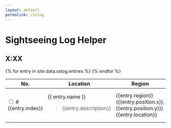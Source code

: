 ```yaml
---
layout: default
permalink: /sslog
---
```


<div class="container">
    <h1 class="title is-3 has-text-centered">Sightseeing Log Helper</h1>
    <h2 class="subtitle is-2 has-text-centered" id="current-time">X:XX</h2>
    <table class="table">
        <thead>
            <tr>
                <th>No.</th>
                <th>Location</th>
                <th>Region</th>
                <th>Next</th>
                <th>Conditions</th>
                <th>Emote</th>
            </tr>
        </thead>
        <tbody>
            {% for entry in site.data.sslog.entries %}
            <tr class="sslog-row" data-index="{{entry.index}}">
                <td>
                    <input type="checkbox"/>
                    <span>#{{entry.index}}</span>
                </td>
                <td>
                    <div class="name">
                          {{ entry.name }}
                    </div>
                    <blockquote>
                        {{entry.description}}
                    </blockquote>
                </td>
                <td>
                    <div class="region">
                      {{entry.region}} ({{entry.position.x}}, {{entry.position.y}})
                    </div>
                    <div class="location">
                        {{entry.location}} 
                    </div>
                </td>
                <td class="nexttime"></td>
                <td>
                    <div class="times">{{entry.time[0]}} to {{entry.time[1]}}</div>
                    <div class="weather">
                    {% for weather in entry.weather %}
                        <img 
                            class="weather-icon" 
                            src="weather-icons/{{weather}}.png" 
                            title="{{site.data.sslog.weatherNames[weather]}}"
                            />
                    {% endfor %}
                    </div>
                </td>
                <td>{{entry.emote}}</td>
            </tr>
            {% endfor %}
        </tbody>
    </table>
</div>


<script type="text/javascript" src="functions.js"></script>
<script type="text/javascript">
    document.addEventListener("DOMContentLoaded", async () => {
        setCurrentTime();

        window.sslog = undefined;
        fetch("sslog.json").then(async response => {
            window.sslog = await response.json()
            handleTick();
            startTicker();
        })
    })

    function startTicker() {
        window.TICK_TIMER = setInterval(handleTick, 3000)
    }

    function stopTicker() {
        clearTimeout(window.TICK_TIMER)
    }

    function handleTick() {
        setCurrentTime();
        updateNextTimes();
    }
    function setCurrentTime() {
        const timestr = formatTime(getEorzeaTime(new Date()))
        const el = document.getElementById("current-time")
        el.innerHTML = timestr
    }
    function updateNextTimes() {
        const now = new Date()
        const rows = document.getElementsByClassName("sslog-row");
        for (const row of rows) {
            const timeCell = row.getElementsByClassName("nexttime")[0]
            const item = itemForIndex(row.dataset.index)
            const isActive = isLogActive(item, now)

            if (isActive) {
                row.classList.add("is-selected")
                const goal = getNextActiveEnd(item);
                const pop = Math.ceil((goal.getTime() - Date.now()) / 1000);
                timeCell.innerHTML = humanizeDuration(pop) + ' left';
            } else {
                row.classList.remove("is-selected")
                const goal = getNextActive(item)
                const pop = Math.ceil((goal.getTime() - Date.now()) / 1000);
                timeCell.innerHTML = 'in ' + humanizeDuration(pop);
            }
        }
    }

    function itemForIndex(index) {
        for (const it of window.sslog.entries) {
            if (it.index == index) return it
        }
    }
</script>